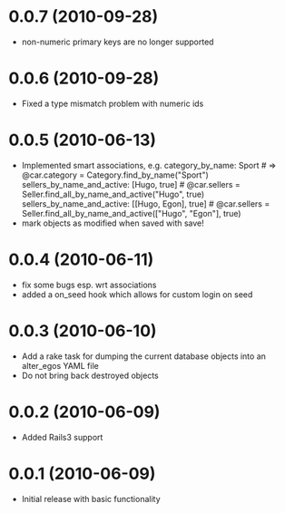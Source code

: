 # 0.0.7 (2010-09-28)
* non-numeric primary keys are no longer supported

# 0.0.6 (2010-09-28)
* Fixed a type mismatch problem with numeric ids

# 0.0.5 (2010-06-13)
* Implemented smart associations, e.g.
      category_by_name: Sport                          # => @car.category = Category.find_by_name("Sport")
      sellers_by_name_and_active: [Hugo, true]         # @car.sellers = Seller.find_all_by_name_and_active("Hugo", true)
      sellers_by_name_and_active: [[Hugo, Egon], true] # @car.sellers = Seller.find_all_by_name_and_active(["Hugo", "Egon"], true)
* mark objects as modified when saved with save!

# 0.0.4 (2010-06-11)
* fix some bugs esp. wrt associations
* added a on_seed hook which allows for custom login on seed

# 0.0.3 (2010-06-10)
* Add a rake task for dumping the current database objects into an alter_egos YAML file
* Do not bring back destroyed objects

# 0.0.2 (2010-06-09)
* Added Rails3 support

# 0.0.1 (2010-06-09)
* Initial release with basic functionality
